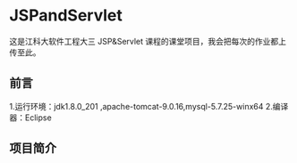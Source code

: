 # JSPandServlet

这是江科大软件工程大三 JSP&Servlet 课程的课堂项目，我会把每次的作业都上传至此。

## 前言
1.运行环境：jdk1.8.0_201 ,apache-tomcat-9.0.16,mysql-5.7.25-winx64
2.编译器：Eclipse

## 项目简介
